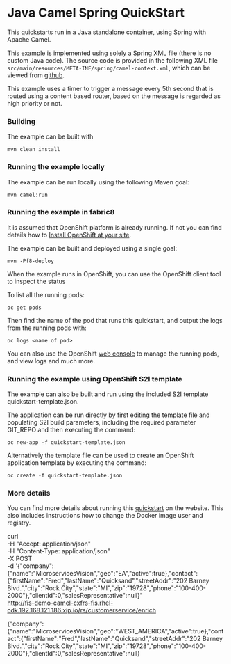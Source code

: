 # Java Camel Spring QuickStart

This quickstarts run in a Java standalone container, using Spring with Apache Camel.

This example is implemented using solely a Spring XML file (there is no custom Java code).
The source code is provided in the following XML file `src/main/resources/META-INF/spring/camel-context.xml`,
which can be viewed from [github](https://github.com/fabric8io/ipaas-quickstarts/blob/master/quickstart/java/camel-spring/src/main/resources/META-INF/spring/camel-context.xml).

This example uses a timer to trigger a message every 5th second that is routed using a content based router, based on
the message is regarded as high priority or not.


### Building

The example can be built with

    mvn clean install


### Running the example locally

The example can be run locally using the following Maven goal:

    mvn camel:run


### Running the example in fabric8

It is assumed that OpenShift platform is already running. If not you can find details how to [Install OpenShift at your site](https://docs.openshift.com/enterprise/3.1/install_config/install/index.html).

The example can be built and deployed using a single goal:

    mvn -Pf8-deploy

When the example runs in OpenShift, you can use the OpenShift client tool to inspect the status

To list all the running pods:

    oc get pods

Then find the name of the pod that runs this quickstart, and output the logs from the running pods with:

    oc logs <name of pod>

You can also use the OpenShift [web console](https://docs.openshift.com/enterprise/3.1/getting_started/developers/developers_console.html#tutorial-video) to manage the
running pods, and view logs and much more.


### Running the example using OpenShift S2I template

The example can also be built and run using the included S2I template quickstart-template.json.

The application can be run directly by first editing the template file and populating S2I build parameters, including the required parameter GIT_REPO and then executing the command:

    oc new-app -f quickstart-template.json

Alternatively the template file can be used to create an OpenShift application template by executing the command:

    oc create -f quickstart-template.json


### More details

You can find more details about running this [quickstart](http://fabric8.io/guide/quickstarts/running.html) on the website. This also includes instructions how to change the Docker image user and registry.


curl \
	-H "Accept: application/json" \
	-H "Content-Type: application/json" \
	-X POST \
	-d '{"company":{"name":"MicroservicesVision","geo":"EA","active":true},"contact":{"firstName":"Fred","lastName":"Quicksand","streetAddr":"202 Barney Blvd.","city":"Rock City","state":"MI","zip":"19728","phone":"100-400-2000"},"clientId":0,"salesRepresentative":null}' \
	http://fis-demo-camel-cxfrs-fis.rhel-cdk.192.168.121.186.xip.io/rs/customerservice/enrich

{"company":{"name":"MicroservicesVision","geo":"WEST_AMERICA","active":true},"contact":{"firstName":"Fred","lastName":"Quicksand","streetAddr":"202 Barney Blvd.","city":"Rock City","state":"MI","zip":"19728","phone":"100-400-2000"},"clientId":0,"salesRepresentative":null}

